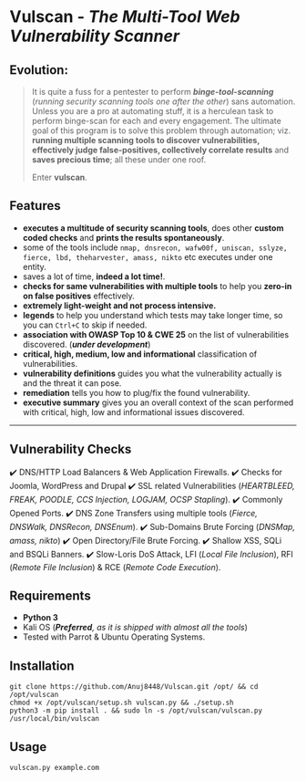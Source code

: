 

#  Vulscan - _The Multi-Tool Web Vulnerability Scanner_

## Evolution:
> It is quite a fuss for a pentester to perform _**binge-tool-scanning**_ (_running security scanning tools one after the other_) sans automation. Unless you are a pro at automating stuff, it is a herculean task to perform binge-scan for each and every engagement. The ultimate goal of this program is to solve this problem through automation; viz. **running multiple scanning tools to discover vulnerabilities, effectively judge false-positives, collectively correlate results** and **saves precious time**; all these under one roof.<p>Enter **vulscan**.

## Features
- **executes a multitude of security scanning tools**, does other **custom coded checks** and **prints the results spontaneously**.
- some of the tools include `nmap, dnsrecon, wafw00f, uniscan, sslyze, fierce, lbd, theharvester, amass, nikto` etc executes under one entity.
- saves a lot of time, **indeed a lot time!**.
- **checks for same vulnerabilities with multiple tools** to help you **zero-in on false positives** effectively.
- **extremely light-weight and not process intensive.**
- **legends** to help you understand which tests may take longer time, so you can `Ctrl+C` to skip if needed.
- **association with OWASP Top 10 & CWE 25** on the list of vulnerabilities discovered. (_**under development**_)
- **critical, high, medium, low and informational** classification of vulnerabilities.
- **vulnerability definitions** guides you what the vulnerability actually is and the threat it can pose.
- **remediation** tells you how to plug/fix the found vulnerability.
- **executive summary** gives you an overall context of the scan performed with critical, high, low and informational issues discovered.
  
---

## Vulnerability Checks
:heavy_check_mark: DNS/HTTP Load Balancers & Web Application Firewalls.
:heavy_check_mark: Checks for Joomla, WordPress and Drupal
:heavy_check_mark: SSL related Vulnerabilities (_HEARTBLEED, FREAK, POODLE, CCS Injection, LOGJAM, OCSP Stapling_).
:heavy_check_mark: Commonly Opened Ports.
:heavy_check_mark: DNS Zone Transfers using multiple tools (_Fierce, DNSWalk, DNSRecon, DNSEnum_).
:heavy_check_mark: Sub-Domains Brute Forcing (_DNSMap, amass, nikto_)
:heavy_check_mark: Open Directory/File Brute Forcing.
:heavy_check_mark: Shallow XSS, SQLi and BSQLi Banners.
:heavy_check_mark: Slow-Loris DoS Attack, LFI (_Local File Inclusion_), RFI (_Remote File Inclusion_) & RCE (_Remote Code Execution_).

## Requirements
- **Python 3**
- Kali OS (_**Preferred**, as it is shipped with almost all the tools_)
- Tested with Parrot & Ubuntu Operating Systems.


## Installation
```
git clone https://github.com/Anuj8448/Vulscan.git /opt/ && cd /opt/vulscan
chmod +x /opt/vulscan/setup.sh vulscan.py && ./setup.sh
python3 -m pip install . && sudo ln -s /opt/vulscan/vulscan.py /usr/local/bin/vulscan
```

## Usage 
 `vulscan.py example.com`
